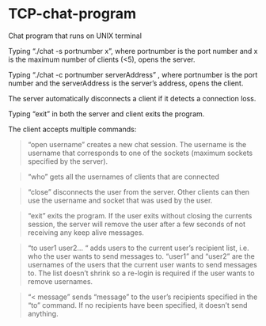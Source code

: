# TCP-chat-program

Chat program that runs on UNIX terminal

Typing “./chat -s portnumber x”, where portnumber is the port number and x is the maximum number of clients (<5), opens the server.

Typing “./chat -c portnumber serverAddress” , where portnumber is the port number and the serverAddress is the server’s address, opens the client.

The server automatically disconnects a client if it detects a connection loss.

Typing “exit” in both the server and client exits the program.

The client accepts multiple commands:

>“open username” creates a new chat session. The username is the username that corresponds to one of the sockets (maximum sockets specified by the server). 

>“who” gets all the usernames of clients that are connected 
     
>“close” disconnects the user from the server. Other clients can then use the username and socket that was used by the user.
     
>“exit” exits the program. If the user exits without closing the currents session, the server will remove the user after a few seconds of not receiving any keep alive messages.
     
>“to user1 user2… “ adds users to the current user’s recipient list, i.e. who the user wants to send messages to. “user1” and “user2” are the usernames of the users that the current user wants to send messages to. The list doesn’t shrink so a re-login is required if the user wants to remove usernames.
     
>“< message” sends “message” to the user’s recipients specified in the “to” command. If no recipients have been specified, it doesn’t send anything.

